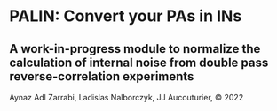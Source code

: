 # PALIN: Convert your PAs in INs 

## A work-in-progress module to normalize the calculation of internal noise from double pass reverse-correlation experiments

Aynaz Adl Zarrabi, Ladislas Nalborczyk, JJ Aucouturier, &copy; 2022
 
